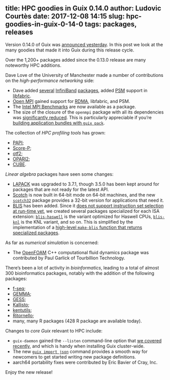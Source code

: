 title: HPC goodies in Guix 0.14.0
author: Ludovic Courtès
date: 2017-12-08 14:15
slug: hpc-goodies-in-guix-0-14-0
tags: packages, releases
---

Version 0.14.0 of Guix was [announced
yesterday](https://www.gnu.org/software/guix/blog/2017/gnu-guix-and-guixsd-0.14.0-released/).
In this post we look at the many goodies that made it into Guix during
this release cycle.

Over the 1,200+ packages added since the 0.13.0 release are many
noteworthy HPC additions.

Dave Love of the University of Manchester made a number of contributions
on the *high-performance networking* side:

  - Dave added
    [several](https://guix-hpc.bordeaux.inria.fr/package/opensm)
    [InfiniBand](https://guix-hpc.bordeaux.inria.fr/package/ibutils)
    [packages](https://guix-hpc.bordeaux.inria.fr/package/infiniband-diags),
    added [PSM](https://guix-hpc.bordeaux.inria.fr/package/psm) support
    in
    [libfabric](https://guix-hpc.bordeaux.inria.fr/package/libfabric).
  - [Open MPI](https://guix-hpc.bordeaux.inria.fr/package/openmpi)
    gained support for
    [RDMA](https://guix-hpc.bordeaux.inria.fr/package/rdma-core),
    libfabric, and PSM.
  - The [Intel MPI
    Benchmarks](https://guix-hpc.bordeaux.inria.fr/package/imb-openmpi)
    are now available as a package.
  - The size of the closure of the `openmpi` package with all its
    dependencies was [significantly
    reduced](https://debbugs.gnu.org/cgi/bugreport.cgi?bug=27905).  This
    is particularly appreciable if you’re [building application bundles
    with `guix
    pack`](https://guix-hpc.bordeaux.inria.fr/blog/2017/10/using-guix-without-being-root/).

The collection of *HPC profiling tools* has grown:

  - [PAPI](https://guix-hpc.bordeaux.inria.fr/package/papi);
  - [Score-P](https://guix-hpc.bordeaux.inria.fr/package/scorep-openmpi);
  - [otf2](https://guix-hpc.bordeaux.inria.fr/package/otf2);
  - [OPARI2](https://guix-hpc.bordeaux.inria.fr/package/opari2);
  - [CUBE](https://guix-hpc.bordeaux.inria.fr/package/cube).

*Linear algebra* packages have seen some changes:

  - [LAPACK](https://guix-hpc.bordeaux.inria.fr/package/lapack) was
    upgraded to 3.7.1, though 3.5.0 has been kept around for packages
    that are not ready for the latest API.
  - [Scotch](https://guix-hpc.bordeaux.inria.fr/package/scotch) is now
    built in 64-bit mode on 64-bit machines, and the new
    [`scotch32`](https://guix-hpc.bordeaux.inria.fr/package/scotch32)
    package provides a 32-bit version for applications that need it.
  - [BLIS](https://guix-hpc.bordeaux.inria.fr/package/blis) has been
    added.  Since it [does not support instruction set selection at
    run-time yet](https://github.com/flame/blis/issues/129), we created
    several packages specialized for each ISA extension:
    [`blis-haswell`](https://guix-hpc.bordeaux.inria.fr/package/blis-haswell)
    is the variant optimized for Haswell CPUs,
    [`blis-knl`](https://guix-hpc.bordeaux.inria.fr/package/blis-knl) is
    the KNL variant, and so on.  This is simplified by the
    implementation of a [high-level `make-blis` function that returns
    specialized
    packages](https://git.savannah.gnu.org/cgit/guix.git/tree/gnu/packages/maths.scm#n2677).

As far as *numerical simulation* is concerned:

  - The [OpenFOAM](https://guix-hpc.bordeaux.inria.fr/package/openfoam)
    C++ computational fluid dynamics package was contributed by Paul
    Garlick of Tourbillion Technology.

There’s been a lot of activity in *bioinformatics*, leading to a total
of almost 300 bioinformatics packages, notably with the addition of the
following packages:

  - [f-seq](https://guix-hpc.bordeaux.inria.fr/package/f-seq);
  - [GEMMA](https://guix-hpc.bordeaux.inria.fr/package/gemma);
  - [GESS](https://guix-hpc.bordeaux.inria.fr/package/gess);
  - [Kallisto](https://guix-hpc.bordeaux.inria.fr/package/kallisto);
  - [kentutils](https://guix-hpc.bordeaux.inria.fr/package/kentutils);
  - [Ritornello](https://guix-hpc.bordeaux.inria.fr/package/ritornello);
  - many, many R packages (428 R package are available today).

Changes to *core Guix* relevant to HPC include:

  - `guix-daemon` gained the `--listen` command-line option that [we
    covered
    recently](https://guix-hpc.bordeaux.inria.fr/blog/2017/11/installing-guix-on-a-cluster/),
    and which is handy when installing Guix cluster-wide.
  - The new [`guix import
    json`](https://www.gnu.org/software/guix/manual/html_node/Invoking-guix-import.html)
    command provides a smooth way for newcomers to get started writing
    new package definitions.
  - aarch64 portability fixes were contributed by Eric Bavier of Cray,
    Inc.

Enjoy the new release!
